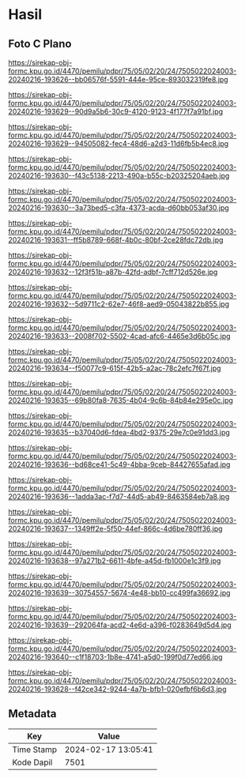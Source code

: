 # Hasil

## Foto C Plano

https://sirekap-obj-formc.kpu.go.id/4470/pemilu/pdpr/75/05/02/20/24/7505022024003-20240216-193626--bb06576f-5591-444e-95ce-893032319fe8.jpg

https://sirekap-obj-formc.kpu.go.id/4470/pemilu/pdpr/75/05/02/20/24/7505022024003-20240216-193629--90d9a5b6-30c9-4120-9123-4f177f7a91bf.jpg

https://sirekap-obj-formc.kpu.go.id/4470/pemilu/pdpr/75/05/02/20/24/7505022024003-20240216-193629--94505082-fec4-48d6-a2d3-11d6fb5b4ec8.jpg

https://sirekap-obj-formc.kpu.go.id/4470/pemilu/pdpr/75/05/02/20/24/7505022024003-20240216-193630--f43c5138-2213-490a-b55c-b20325204aeb.jpg

https://sirekap-obj-formc.kpu.go.id/4470/pemilu/pdpr/75/05/02/20/24/7505022024003-20240216-193630--3a73bed5-c3fa-4373-acda-d60bb053af30.jpg

https://sirekap-obj-formc.kpu.go.id/4470/pemilu/pdpr/75/05/02/20/24/7505022024003-20240216-193631--ff5b8789-668f-4b0c-80bf-2ce28fdc72db.jpg

https://sirekap-obj-formc.kpu.go.id/4470/pemilu/pdpr/75/05/02/20/24/7505022024003-20240216-193632--12f3f51b-a87b-42fd-adbf-7cff712d526e.jpg

https://sirekap-obj-formc.kpu.go.id/4470/pemilu/pdpr/75/05/02/20/24/7505022024003-20240216-193632--5d9711c2-62e7-46f8-aed9-05043822b855.jpg

https://sirekap-obj-formc.kpu.go.id/4470/pemilu/pdpr/75/05/02/20/24/7505022024003-20240216-193633--2008f702-5502-4cad-afc6-4465e3d6b05c.jpg

https://sirekap-obj-formc.kpu.go.id/4470/pemilu/pdpr/75/05/02/20/24/7505022024003-20240216-193634--f50077c9-615f-42b5-a2ac-78c2efc7f67f.jpg

https://sirekap-obj-formc.kpu.go.id/4470/pemilu/pdpr/75/05/02/20/24/7505022024003-20240216-193635--69b80fa8-7635-4b04-9c6b-84b84e295e0c.jpg

https://sirekap-obj-formc.kpu.go.id/4470/pemilu/pdpr/75/05/02/20/24/7505022024003-20240216-193635--b37040d6-fdea-4bd2-9375-29e7c0e91dd3.jpg

https://sirekap-obj-formc.kpu.go.id/4470/pemilu/pdpr/75/05/02/20/24/7505022024003-20240216-193636--bd68ce41-5c49-4bba-9ceb-84427655afad.jpg

https://sirekap-obj-formc.kpu.go.id/4470/pemilu/pdpr/75/05/02/20/24/7505022024003-20240216-193636--1adda3ac-f7d7-44d5-ab49-8463584eb7a8.jpg

https://sirekap-obj-formc.kpu.go.id/4470/pemilu/pdpr/75/05/02/20/24/7505022024003-20240216-193637--1349ff2e-5f50-44ef-866c-4d6be780ff36.jpg

https://sirekap-obj-formc.kpu.go.id/4470/pemilu/pdpr/75/05/02/20/24/7505022024003-20240216-193638--97a271b2-6611-4bfe-a45d-fb1000e1c3f9.jpg

https://sirekap-obj-formc.kpu.go.id/4470/pemilu/pdpr/75/05/02/20/24/7505022024003-20240216-193639--30754557-5674-4e48-bb10-cc499fa36692.jpg

https://sirekap-obj-formc.kpu.go.id/4470/pemilu/pdpr/75/05/02/20/24/7505022024003-20240216-193639--292064fa-acd2-4e6d-a396-f0283649d5d4.jpg

https://sirekap-obj-formc.kpu.go.id/4470/pemilu/pdpr/75/05/02/20/24/7505022024003-20240216-193640--c1f18703-1b8e-4741-a5d0-199f0d77ed66.jpg

https://sirekap-obj-formc.kpu.go.id/4470/pemilu/pdpr/75/05/02/20/24/7505022024003-20240216-193628--f42ce342-9244-4a7b-bfb1-020efbf6b6d3.jpg


## Metadata

| Key        | Value               |
| ---------- | ------------------- |
| Time Stamp | 2024-02-17 13:05:41 |
| Kode Dapil | 7501                |



